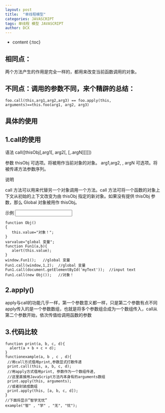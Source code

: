```yaml
---
layout: post
title:  "单线程模型"
categories: JAVASCRIPT
tags: 单线程 模型 JAVASCRIPT
author: DCX
---
```


* content
{:toc}

## 相同点：
两个方法产生的作用是完全一样的，都用来改变当前函数调用的对象。

## 不同点：调用的参数不同，来个精辟的总结：
    foo.call(this,arg1,arg2,arg3) == foo.apply(this, arguments)==this.foo(arg1, arg2, arg3)



## 具体的使用

## 1.call的使用

语法
call([thisObj[,arg1[, arg2[, [,.argN]]]]])

参数
thisObj  可选项。将被用作当前对象的对象。
arg1,arg2, , argN  可选项。将被传递方法参数序列。

说明

call 方法可以用来代替另一个对象调用一个方法。call 方法可将一个函数的对象上下文从初始的上下文改变为由 thisObj 指定的新对象。如果没有提供 thisObj 参数，那么 Global 对象被用作 thisObj。

示例
<input id="myText">  
    
    function Obj()  
    {  
       this.value="对象！";  
    }  
    varvalue="global 变量";  
    function Fun1(a,b){  
       alert(this.value);  
    }  
    window.Fun1();   //global 变量  
    Fun1.call(window,1,2);  //global 变量  
    Fun1.call(document.getElementById('myText'));  //input text  
    Fun1.call(new Obj());   //对象！  
  

## 2.apply()

apply与call的功能几乎一样，第一个参数意义都一样，只是第二个参数有点不同apply传入的是一个参数数组，也就是将多个参数组合成为一个数组传入，call从第二个参数开始，依次传值给调用函数的参数 

## 3.代码比较
    function print(a, b, c, d){  
      alert(a + b + c + d);  
    }  
    functionexample(a, b , c , d){  
     //用call方式借用print,参数显式打散传递  
     print.call(this, a, b, c, d);  
     //用apply方式借用print, 参数作为一个数组传递,  
     //这里直接用JavaScript方法内本身有的arguments数组  
     print.apply(this, arguments);  
     //或者封装成数组  
     print.apply(this, [a, b, c, d]);  
    }  
    //下面将显示”智学无忧”  
    example("智" , "学" , "无", "忧");  
